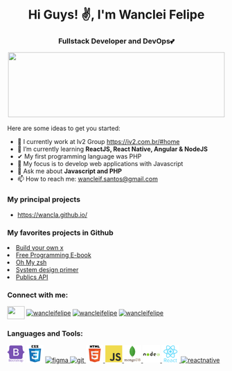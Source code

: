 
  <h1 align="center">Hi Guys! ✌, I'm Wanclei Felipe</h1>
  <h3 align="center">Fullstack Developer and DevOps💕 </h3>  
  
  <p align="center"><img src="https://static.whow.com.br/wp-content/uploads/2020/03/PUC-Games-Topo.png" height="150" width="500"></p> 


Here are some ideas to get you started:

- 🔭 I currently work at Iv2 Group https://iv2.com.br/#home
- 🌱 I’m currently learning **ReactJS, React Native, Angular & NodeJS**
- ✔ My first programming language was PHP
- 🚀 My focus is to develop web applications with Javascript
- 💬 Ask me about **Javascript and PHP**
- 📫 How to reach me: wancleif.santos@gmail.com

<h3>My principal projects</h3>

 - https://wancla.github.io/<br>


<h3>My favorites projects in Github</h3
  
1. [Build your own x](https://github.com/danistefanovic/build-your-own-x)
2. [Free Programming E-book](https://github.com/EbookFoundation/free-programming-books)
3. [Oh My zsh](https://github.com/ohmyzsh/ohmyzsh)
4. [System design primer](https://github.com/donnemartin/system-design-primer)
5. [Publics API](https://github.com/public-apis/public-apis)



<h3 align="left">Connect with me:</h3>
<p align="left">
<a href="https://linkedin.com/in/wancleifelipe" target="blank"><img align="center" src="https://cdn.jsdelivr.net/npm/simple-icons@3.0.1/icons/linkedin.svg" height="30" width="40" /></a>
  <a href="https://www.instagram.com/wanclaf/" target="blank"><img align="center" src="https://cdn.jsdelivr.net/npm/simple-icons@3.0.1/icons/instagram.svg" alt="wancleifelipe" height="30" width="40" /></a>
  <a href="https://www.facebook.com/wanclei.felipe/" target="blank"><img align="center" src="https://cdn.jsdelivr.net/npm/simple-icons@3.0.1/icons/facebook.svg" alt="wancleifelipe" height="30" width="40" /></a>
  <a href="https://twitter.com/Wancla1" target="blank"><img align="center" src="https://cdn.jsdelivr.net/npm/simple-icons@3.0.1/icons/twitter.svg" alt="wancleifelipe" height="30" width="40" /></a>
</p>

<h3 align="left">Languages and Tools:</h3>
<p align="left"> 
  <a href="https://getbootstrap.com" target="_blank"> <img src="https://raw.githubusercontent.com/devicons/devicon/master/icons/bootstrap/bootstrap-plain-wordmark.svg" alt="bootstrap" width="40" height="40"/></a>
  <a href="https://www.w3schools.com/css/" target="_blank"> <img src="https://raw.githubusercontent.com/devicons/devicon/master/icons/css3/css3-original-wordmark.svg" alt="css3" width="40" height="40"/></a> 
  <a href="https://www.figma.com/" target="_blank"> <img src="https://www.vectorlogo.zone/logos/figma/figma-icon.svg" alt="figma" width="40" height="40"/> </a> 
  <a href="https://firebase.google.com/" target="_blank"> <img src="https://www.vectorlogo.zone/logos/git-scm/git-scm-icon.svg" alt="git" width="40" height="40"/> </a>
  <a href="https://www.w3.org/html/" target="_blank"> <img src="https://raw.githubusercontent.com/devicons/devicon/master/icons/html5/html5-original-wordmark.svg" alt="html5" width="40" height="40"/> </a>
  <a href="https://developer.mozilla.org/en-US/docs/Web/JavaScript" target="_blank"> <img src="https://raw.githubusercontent.com/devicons/devicon/master/icons/javascript/javascript-original.svg" alt="javascript" width="40" height="40"/> </a>
  <a href="https://www.mongodb.com/" target="_blank"> <img src="https://raw.githubusercontent.com/devicons/devicon/master/icons/mongodb/mongodb-original-wordmark.svg" alt="mongodb" width="40" height="40"/> </a> <a href="https://nodejs.org" target="_blank"> <img src="https://raw.githubusercontent.com/devicons/devicon/master/icons/nodejs/nodejs-original-wordmark.svg" alt="nodejs" width="40" height="40"/> </a>
  <a href="https://reactjs.org/" target="_blank"> <img src="https://raw.githubusercontent.com/devicons/devicon/master/icons/react/react-original-wordmark.svg" alt="react" width="40" height="40"/> </a> <a href="https://reactnative.dev/" target="_blank"> <img src="https://reactnative.dev/img/header_logo.svg" alt="reactnative" width="40" height="40"/> </a> <a href="https://redux.js.org" target="_blank">  </p>

